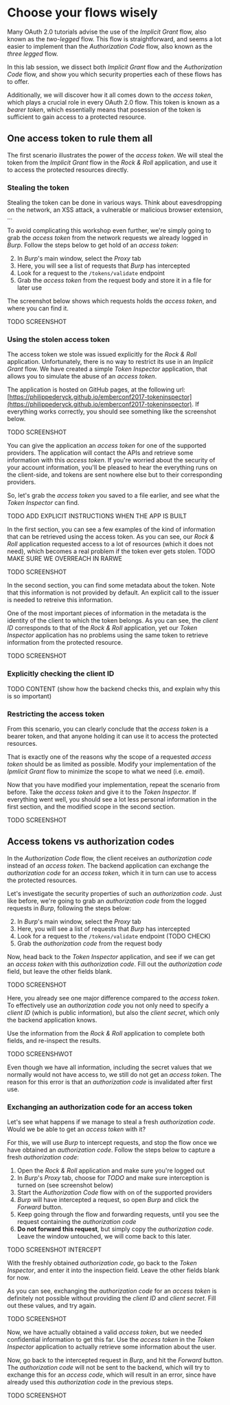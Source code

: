 # Choose your flows wisely

Many OAuth 2.0 tutorials advise the use of the *Implicit Grant* flow, also known as the *two-legged* flow. This flow is straightforward, and seems a lot easier to implement than the *Authorization Code* flow, also known as the *three legged* flow. 

In this lab session, we dissect both *Implicit Grant* flow and the *Authorization Code* flow, and show you which security properties each of these flows has to offer.

Additionally, we will discover how it all comes down to the *access token*, which plays a crucial role in every OAuth 2.0 flow. This token is known as a *bearer token*, which essentially means that posession of the token is sufficient to gain access to a protected resource. 


## One access token to rule them all

The first scenario illustrates the power of the *access token*. We will steal the token from the *Implicit Grant* flow in the *Rock & Roll* application, and use it to access the protected resources directly.

### Stealing the token

Stealing the token can be done in various ways. Think about eavesdropping on the network, an XSS attack, a vulnerable or malicious browser extension, ...

To avoid complicating this workshop even further, we're simply going to grab the *access token* from the network requests we already logged in *Burp*. Follow the steps below to get hold of an *access token*:

2. In *Burp*'s main window, select the *Proxy* tab
2. Here, you will see a list of requests that *Burp* has intercepted
3. Look for a request to the `/tokens/validate` endpoint
4. Grab the *access token* from the request body and store it in a file for later use

The screenshot below shows which requests holds the *access token*, and where you can find it.

TODO SCREENSHOT


### Using the stolen access token

The access token we stole was issued explicitly for the *Rock & Roll* application. Unfortunately, there is no way to restrict its use in an *Implicit Grant* flow. We have created a simple *Token Inspector* application, that allows you to simulate the abuse of an *access token*.

The application is hosted on GitHub pages, at the following url: [https://philippederyck.github.io/emberconf2017-tokeninspector](https://philippederyck.github.io/emberconf2017-tokeninspector). If everything works correctly, you should see something like the screenshot below.

TODO SCREENSHOT

You can give the application an *access token* for one of the supported providers. The application will contact the APIs and retrieve some information with this *access token*. If you're worried about the security of your account information, you'll be pleased to hear the everything runs on the client-side, and tokens are sent nowhere else but to their corresponding providers.

So, let's grab the *access token* you saved to a file earlier, and see what the *Token Inspector* can find. 

TODO ADD EXPLICIT INSTRUCTIONS WHEN THE APP IS BUILT

In the first section, you can see a few examples of the kind of information that can be retrieved using the access token. As you can see, our *Rock & Roll* application requested access to a lot of resources (which it does not need), which becomes a real problem if the token ever gets stolen. TODO MAKE SURE WE OVERREACH IN RARWE

TODO SCREENSHOT

In the second section, you can find some metadata about the token. Note that this information is not provided by default. An explicit call to the issuer is needed to retreive this information.

One of the most important pieces of information in the metadata is the identity of the client to which the token belongs. As you can see, the *client ID* corresponds to that of the *Rock & Roll* application, yet our *Token Inspector* application has no problems using the same token to retrieve information from the protected resource.

TODO SCREENSHOT

### Explicitly checking the client ID

TODO CONTENT (show how the backend checks this, and explain why this is so important)

### Restricting the access token

From this scenario, you can clearly conclude that the *access token* is a bearer token, and that anyone holding it can use it to access the protected resources.

That is exactly one of the reasons why the scope of a requested *access token* should be as limited as possible. Modify your implementation of the *Ipmlicit Grant* flow to minimize the scope to what we need (i.e. *email*).

Now that you have modified your implementation, repeat the scenario from before. Take the *access token* and give it to the *Token Inspector*. If everything went well, you should see a lot less personal information in the first section, and the modified scope in the second section.

TODO SCREENSHOT

## Access tokens vs authorization codes

In the *Authorization Code* flow, the client receives an *authorization code* instead of an *access token*. The backend application can exchange the *authorization code* for an *access token*, which it in turn can use to access the protected resources.

Let's investigate the security properties of such an *authorization code*. Just like before, we're going to grab an *authorization code* from the logged requests in *Burp*, following the steps below:

2. In *Burp*'s main window, select the *Proxy* tab
2. Here, you will see a list of requests that *Burp* has intercepted
3. Look for a request to the `/tokens/validate` endpoint (TODO CHECK)
4. Grab the *authorization code* from the request body 

Now, head back to the *Token Inspector* application, and see if we can get an *access token* with this *authorization code*. Fill out the *authorization code* field, but leave the other fields blank.

TODO SCREENSHOT

Here, you already see one major difference compared to the *access token*. To effectively use an *authorization code* you not only need to specify a *client ID* (which is public information), but also the *client secret*, which only the backend application knows.

Use the information from the *Rock & Roll* application to complete both fields, and re-inspect the results.

TODO SCREENSHWOT

Even though we have all information, including the secret values that we normally would not have access to, we still do not get an *access token*. The reason for this error is that an *authorization code* is invalidated after first use.

### Exchanging an authorization code for an access token

Let's see what happens if we manage to steal a fresh *authorization code*. Would we be able to get an *access token* with it? 

For this, we will use *Burp* to intercept requests, and stop the flow once we have obtained an *authorization code*. Follow the steps below to capture a fresh *authorization code*:

1. Open the *Rock & Roll* application and make sure you're logged out
1. In *Burp*'s *Proxy* tab, choose for *TODO* and make sure interception is turned on (see screenshot below)
2. Start the *Authorization Code* flow with on of the supported providers
3. *Burp* will have intercepted a request, so open *Burp* and click the *Forward* button.
4. Keep going through the flow and forwarding requests, until you see the request containing the *authorization code*
5. **Do not forward this request**, but simply copy the *authorization code*. Leave the window untouched, we will come back to this later.

TODO SCREENSHOT INTERCEPT

With the freshly obtained *authorization code*, go back to the *Token Inspector*, and enter it into the inspection field. Leave the other fields blank for now. 

As you can see, exchanging the *authorization code* for an *access token* is definitely not possible without providing the *client ID* and *client secret*. Fill out these values, and try again.

TODO SCREENSHOT

Now, we have actually obtained a valid *access token*, but we needed confidential information to get this far. Use the *access token* in the *Token Inspector* application to actually retrieve some information about the user.

Now, go back to the intercepted request in *Burp*, and hit the *Forward* button. The *authorization code* will not be sent to the backend, which will try to exchange this for an *access code*, which will result in an error, since have already used this *authorization code* in the previous steps.

TODO SCREENSHOT

